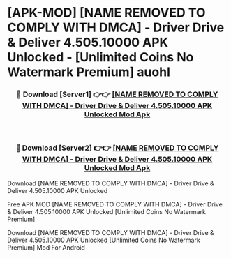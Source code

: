 # [APK-MOD] [NAME REMOVED TO COMPLY WITH DMCA] - Driver  Drive & Deliver 4.505.10000 APK Unlocked - [Unlimited Coins No Watermark Premium] auohl



<div align="center">
<h3>🔴 Download [Server1] 👉👉 <a href="https://momento.my/?title=[NAME_REMOVED_TO_COMPLY_WITH_DMCA]_-_Driver__Drive_&_Deliver_4.505.10000_APK_Unlocked">[NAME REMOVED TO COMPLY WITH DMCA] - Driver  Drive & Deliver 4.505.10000 APK Unlocked Mod Apk</a></h3><br>

<h3>🔴 Download [Server2] 👉👉 <a href="https://momento.my/?title=[NAME_REMOVED_TO_COMPLY_WITH_DMCA]_-_Driver__Drive_&_Deliver_4.505.10000_APK_Unlocked">[NAME REMOVED TO COMPLY WITH DMCA] - Driver  Drive & Deliver 4.505.10000 APK Unlocked Mod Apk</a></h3>
</div>



Download [NAME REMOVED TO COMPLY WITH DMCA] - Driver  Drive & Deliver 4.505.10000 APK Unlocked 

Free APK MOD [NAME REMOVED TO COMPLY WITH DMCA] - Driver  Drive & Deliver 4.505.10000 APK Unlocked [Unlimited Coins No Watermark Premium]

Download [NAME REMOVED TO COMPLY WITH DMCA] - Driver  Drive & Deliver 4.505.10000 APK Unlocked [Unlimited Coins No Watermark Premium] Mod For Android
